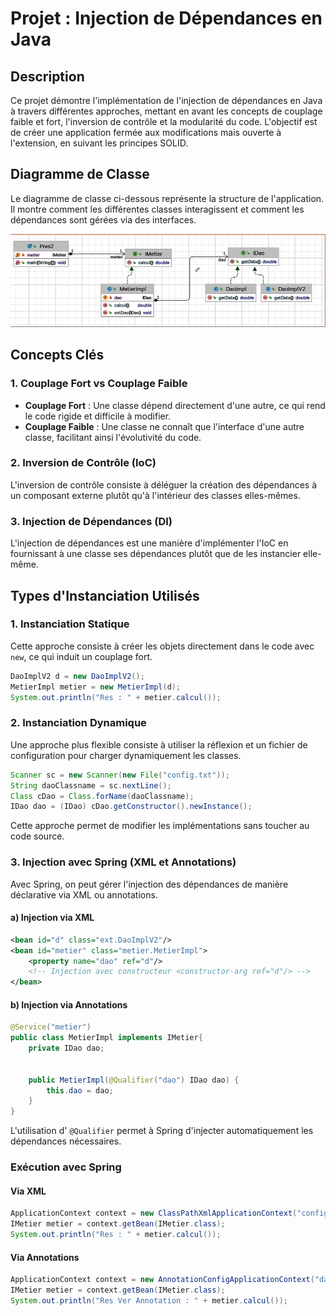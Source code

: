 # Projet : Injection de Dépendances en Java

## Description
Ce projet démontre l'implémentation de l'injection de dépendances en Java à travers différentes approches, mettant en avant les concepts de couplage faible et fort, l'inversion de contrôle et la modularité du code. L'objectif est de créer une application fermée aux modifications mais ouverte à l'extension, en suivant les principes SOLID.

## Diagramme de Classe
Le diagramme de classe ci-dessous représente la structure de l'application. Il montre comment les différentes classes interagissent et comment les dépendances sont gérées via des interfaces.

![Diagramme de classe](https://github.com/FatihaELHABTI/demo_ic/blob/main/demo_ioc/src/main/resources/imgs/diagramme.PNG)

## Concepts Clés

### 1. Couplage Fort vs Couplage Faible
- **Couplage Fort** : Une classe dépend directement d'une autre, ce qui rend le code rigide et difficile à modifier.
- **Couplage Faible** : Une classe ne connaît que l'interface d'une autre classe, facilitant ainsi l'évolutivité du code.

### 2. Inversion de Contrôle (IoC)
L'inversion de contrôle consiste à déléguer la création des dépendances à un composant externe plutôt qu'à l'intérieur des classes elles-mêmes.

### 3. Injection de Dépendances (DI)
L'injection de dépendances est une manière d'implémenter l'IoC en fournissant à une classe ses dépendances plutôt que de les instancier elle-même.

## Types d'Instanciation Utilisés

### 1. Instanciation Statique
Cette approche consiste à créer les objets directement dans le code avec `new`, ce qui induit un couplage fort.

```java
DaoImplV2 d = new DaoImplV2();
MetierImpl metier = new MetierImpl(d);
System.out.println("Res : " + metier.calcul());
```

### 2. Instanciation Dynamique
Une approche plus flexible consiste à utiliser la réflexion et un fichier de configuration pour charger dynamiquement les classes.

```java
Scanner sc = new Scanner(new File("config.txt"));
String daoClassname = sc.nextLine();
Class cDao = Class.forName(daoClassname);
IDao dao = (IDao) cDao.getConstructor().newInstance();
```

Cette approche permet de modifier les implémentations sans toucher au code source.

### 3. Injection avec Spring (XML et Annotations)
Avec Spring, on peut gérer l'injection des dépendances de manière déclarative via XML ou annotations.

#### a) Injection via XML

```xml
<bean id="d" class="ext.DaoImplV2"/>
<bean id="metier" class="metier.MetierImpl">
    <property name="dao" ref="d"/>
    <!-- Injection avec constructeur <constructor-arg ref="d"/> -->
</bean>
```

#### b) Injection via Annotations

```java
@Service("metier")
public class MetierImpl implements IMetier{
    private IDao dao;

    
    public MetierImpl(@Qualifier("dao") IDao dao) {
        this.dao = dao;
    }
}
```

L'utilisation d' `@Qualifier` permet à Spring d'injecter automatiquement les dépendances nécessaires.

### Exécution avec Spring

#### Via XML
```java
ApplicationContext context = new ClassPathXmlApplicationContext("config.xml");
IMetier metier = context.getBean(IMetier.class);
System.out.println("Res : " + metier.calcul());
```

#### Via Annotations
```java
ApplicationContext context = new AnnotationConfigApplicationContext("dao","metier","ext");
IMetier metier = context.getBean(IMetier.class);
System.out.println("Res Ver Annotation : " + metier.calcul());
```


